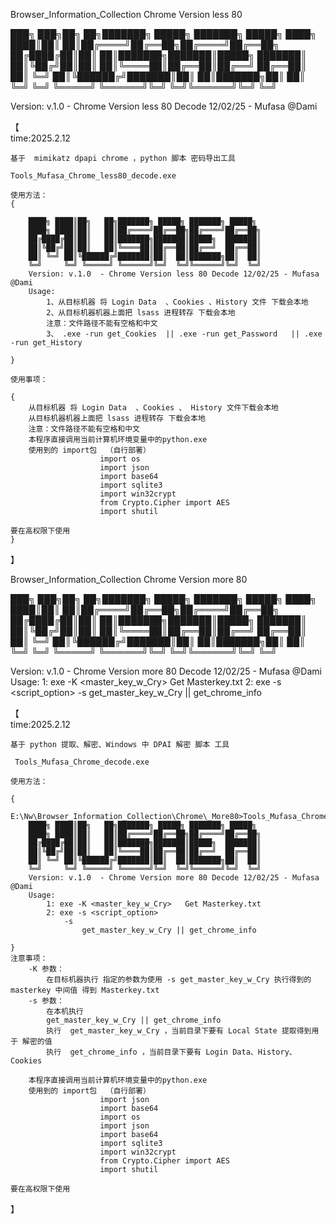 Browser_Information_Collection
    Chrome Version less 80


███╗   ███╗██╗   ██╗███████╗ █████╗ ███████╗ █████╗
████╗ ████║██║   ██║██╔════╝██╔══██╗██╔════╝██╔══██╗
██╔████╔██║██║   ██║███████╗███████║█████╗  ███████║
██║╚██╔╝██║██║   ██║╚════██║██╔══██║██╔══╝  ██╔══██║
██║ ╚═╝ ██║╚██████╔╝███████║██║  ██║███████╗██║  ██║
╚═╝     ╚═╝ ╚═════╝ ╚══════╝╚═╝  ╚═╝╚══════╝╚═╝  ╚═╝

Version: v.1.0  - Chrome Version less 80 Decode 12/02/25 - Mufasa @Dami



【	
	time:2025.2.12
	

	基于  mimikatz dpapi chrome ，python 脚本 密码导出工具
	
	Tools_Mufasa_Chrome_less80_decode.exe
	
	使用方法：	
	{
	            
	    ████╗ ████║██╗   ██╗███████╗ █████╗ ███████╗ █████╗
	    ████╗ ████║██║   ██║██╔════╝██╔══██╗██╔════╝██╔══██╗
	    ██╔████╔██║██║   ██║███████╗███████║█████╗  ███████║
	    ██║╚██╔╝██║██║   ██║╚════██║██╔══██║██╔══╝  ██╔══██║
	    ██║ ╚═╝ ██║╚██████╔╝███████║██║  ██║███████╗██║  ██║
	    ╚═╝     ╚═╝ ╚═════╝ ╚══════╝╚═╝  ╚═╝╚══════╝╚═╝  ╚═╝
	    Version: v.1.0  - Chrome Version less 80 Decode 12/02/25 - Mufasa @Dami
	    Usage:
	        1、从目标机器 将 Login Data  、Cookies 、History 文件 下载会本地
	        2、从目标机器机器上面把 lsass 进程转存 下载会本地
	        注意：文件路径不能有空格和中文     
	        3、 .exe -run get_Cookies  || .exe -run get_Password   || .exe -run get_History
	
	}
	
	使用事项：
	
	{	
	    从目标机器 将 Login Data  、Cookies 、 History 文件下载会本地
	    从目标机器机器上面把 lsass 进程转存 下载会本地
	    注意：文件路径不能有空格和中文
	    本程序直接调用当前计算机环境变量中的python.exe
	    使用到的 import包  （自行部署）
	                    import os
	                    import json
	                    import base64
	                    import sqlite3
	                    import win32crypt
	                    from Crypto.Cipher import AES
	                    import shutil
	
	要在高权限下使用
	}

】


Browser_Information_Collection
    Chrome Version more 80


███╗   ███╗██╗   ██╗███████╗ █████╗ ███████╗ █████╗
████╗ ████║██║   ██║██╔════╝██╔══██╗██╔════╝██╔══██╗
██╔████╔██║██║   ██║███████╗███████║█████╗  ███████║
██║╚██╔╝██║██║   ██║╚════██║██╔══██║██╔══╝  ██╔══██║
██║ ╚═╝ ██║╚██████╔╝███████║██║  ██║███████╗██║  ██║
╚═╝     ╚═╝ ╚═════╝ ╚══════╝╚═╝  ╚═╝╚══════╝╚═╝  ╚═╝

Version: v.1.0  - Chrome Version more 80 Decode 12/02/25 - Mufasa @Dami
Usage:
     1: exe -K <master_key_w_Cry>   Get Masterkey.txt
     2: exe -s <script_option>
           -s
             get_master_key_w_Cry || get_chrome_info

【	
	time:2025.2.12
	

	基于 python 提取、解密、Windows 中 DPAI 解密 脚本 工具
	
	 Tools_Mufasa_Chrome_decode.exe
	
	使用方法：
		
	{
	    E:\Nw\Browser_Information_Collection\Chrome\_More80>Tools_Mufasa_Chrome_decode.exe
	    ████╗ ████║██╗   ██╗███████╗ █████╗ ███████╗ █████╗
	    ████╗ ████║██║   ██║██╔════╝██╔══██╗██╔════╝██╔══██╗
	    ██╔████╔██║██║   ██║███████╗███████║█████╗  ███████║
	    ██║╚██╔╝██║██║   ██║╚════██║██╔══██║██╔══╝  ██╔══██║
	    ██║ ╚═╝ ██║╚██████╔╝███████║██║  ██║███████╗██║  ██║
	    ╚═╝     ╚═╝ ╚═════╝ ╚══════╝╚═╝  ╚═╝╚══════╝╚═╝  ╚═╝
	    Version: v.1.0  - Chrome Version more 80 Decode 12/02/25 - Mufasa @Dami
	    Usage:
	        1: exe -K <master_key_w_Cry>   Get Masterkey.txt
	        2: exe -s <script_option>
	            -s
	                get_master_key_w_Cry || get_chrome_info
	
	}
	注意事项：
	    -K 参数：
	        在目标机器执行 指定的参数为使用 -s get_master_key_w_Cry 执行得到的 masterkey 中间值 得到 Masterkey.txt
	    -s 参数：
	        在本机执行
	        get_master_key_w_Cry || get_chrome_info
	        执行  get_master_key_w_Cry ，当前目录下要有 Local State 提取得到用于 解密的值
	        执行  get_chrome_info ，当前目录下要有 Login Data、History、Cookies
	
	    本程序直接调用当前计算机环境变量中的python.exe
	    使用到的 import包  （自行部署）
	                    import json
	                    import base64
	                    import os
	                    import json
	                    import base64
	                    import sqlite3
	                    import win32crypt
	                    from Crypto.Cipher import AES
	                    import shutil
	
	要在高权限下使用

】










































